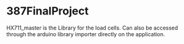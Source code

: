 # 387FinalProject

HX711_master is the Library for the load cells. Can also be accessed through the arduino library importer directly on
the application.
